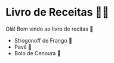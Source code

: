 # Livro de Receitas :man_cook:

Olá! Bem vindo ao livro de recitas :page_facing_up:

- Strogonoff de Frango :chicken:
- Pavê :cake:
- Bolo de Cenoura :cake:
